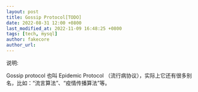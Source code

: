 ```yaml
---
layout: post
title: Gossip Protocol[TODO]
date: 2022-08-31 12:00 +0800
last_modified_at: 2022-11-09 16:48:25 +0800
tags: [tech, mysql]
author: fakecore
author_url:
---
```

说明:

Gossip protocol 也叫 Epidemic Protocol （流行病协议），实际上它还有很多别名，比如：“流言算法”、“疫情传播算法”等。



